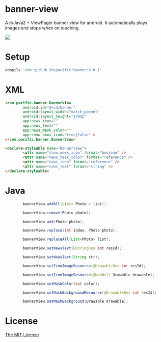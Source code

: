 # banner-view
A rxJava2 + ViewPager banner view for android. It automatically plays images and stops when on touching.

![](https://github.com/thepacific/banner-view/banner-view/live.gif)

# Setup
```groovy
compile 'com.github.thepacific:banner:0.0.1'
```

# XML
```html
<com.pacific.banner.BannerView
        android:id="@+id/banner"
        android:layout_width="match_parent"
        android:layout_height="170dp"
        app:news_icon=""
        app:news_text=""
        app:news_mask_color=""
        app:show_news_icon="true|false" >
</com.pacific.banner.BannerView>

<declare-styleable name="BannerView">
        <attr name="show_news_icon" format="boolean" />
        <attr name="news_mask_color" format="reference" />
        <attr name="news_icon" format="reference" />
        <attr name="news_text" format="string" />
</declare-styleable>
```

# Java
```java
        bannerView.addAll(List< Photo > list);

        bannerView.remove(Photo photo);

        bannerView.add(Photo photo);

        bannerView.replace(int index, Photo photo);

        bannerView.replaceAll(List<Photo> list);

        bannerView.setNewsText(@StringRes int resId);

        bannerView.setNewsText(String str);

        bannerView.setIconImageResource(@DrawableRes int resId);

        bannerView.setIconImageResource(@NonNull Drawable drawable);

        bannerView.setMaskColor(int color);

        bannerView.setMaskBackgroundResource(@DrawableRes int resId);

        bannerView.setMaskBackground(Drawable drawable);

```

# License  
[The MIT License ](https://opensource.org/licenses/MIT)
